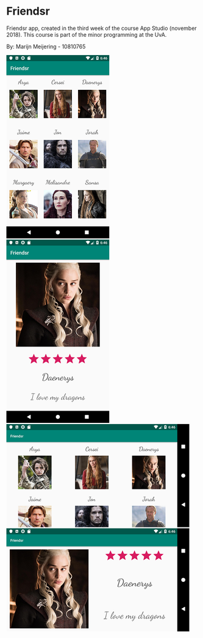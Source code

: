 # Friendsr

Friendsr app, created in the third week of the course App Studio (november 2018).
This course is part of the minor programming at the UvA.

By: Marijn Meijering - 10810765

![App1 Friendsr](https://github.com/10810765/Friendsr/blob/master/doc/Friendsr_1.png)
![App2 Friendsr](https://github.com/10810765/Friendsr/blob/master/doc/Friendsr_2.png)
![App3 Friendsr](https://github.com/10810765/Friendsr/blob/master/doc/Friendsr_3.png)
![App4 Friendsr](https://github.com/10810765/Friendsr/blob/master/doc/Friendsr_4.png)
